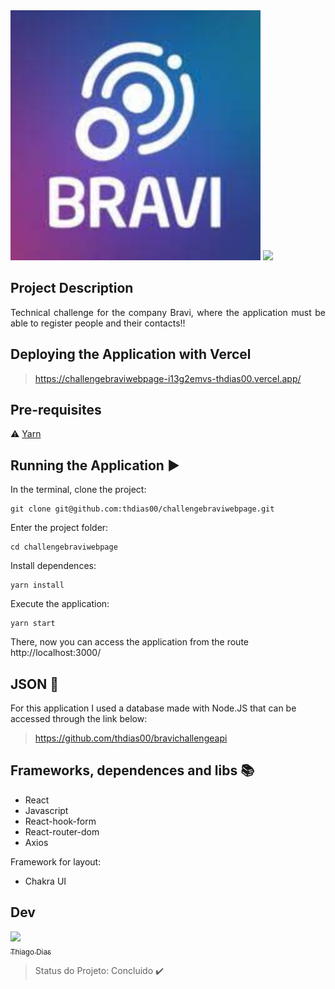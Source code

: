 <img src="./src/assets/BraviLogo.svg"/>

<img src="https://img.shields.io/static/v1?label=react&message=framework&color=blue&style=for-the-badge&logo=REACT"/>

## Project Description <br/>

<p align="justify"> Technical challenge for the company Bravi, where the application must be able to register people and their contacts!! </p>

## Deploying the Application with Vercel

> https://challengebraviwebpage-i13g2emvs-thdias00.vercel.app/

## Pre-requisites

:warning: [Yarn](https://classic.yarnpkg.com/pt-BR/docs/install/#windows-stable) 

## Running the Application :arrow_forward:

In the terminal, clone the project: 

```
git clone git@github.com:thdias00/challengebraviwebpage.git
```

Enter the project folder:  

```
cd challengebraviwebpage
```

Install dependences:

```
yarn install
```

Execute the application:

```
yarn start
```

There, now you can access the application from the route http://localhost:3000/ 

## JSON :floppy_disk:

For this application I used a database made with Node.JS that can be accessed through the link below: 

> https://github.com/thdias00/bravichallengeapi

## Frameworks, dependences and libs :books:

- React
- Javascript
- React-hook-form
- React-router-dom
- Axios

Framework for layout:
- Chakra UI

## Dev

[<img src="https://user-images.githubusercontent.com/88336360/151998705-d22830fa-d9e2-4cf4-990a-e5b8a8e8c29f.png" width=115><br><sub>Thiago Dias</sub>](https://github.com/thdias00) 

> Status do Projeto: Concluido :heavy_check_mark:
